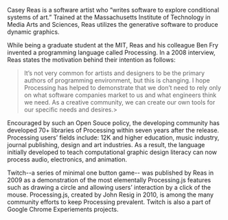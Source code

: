 Casey Reas is a software artist who “writes software to explore conditional systems of art.” Trained at the Massachusetts Institute of Technology in Media Arts and Sciences, Reas utilizes the generative software to produce dynamic graphics. 

While being a graduate student at the MIT, Reas and his colleague Ben Fry invented a programming language called Processing. In a 2008 interview, Reas states the motivation behind their intention as follows:

>It’s not very common for artists and designers to be the primary authors of programming environment, but this is changing. I hope Processing has helped to demonstrate that we don’t need to rely only on what software companies market to us and what engineers think we need. As a creative community, we can create our own tools for our specific needs and desires.>

Encouraged by such an Open Souce policy, the developing community has developed 70+ libraries of Processing within seven years after the release. Processing users’ fields include: 12K and higher education, music industry, journal publishing, design and art industries. As a result, the language initially developed to teach computational graphic design literacy can now process audio, electronics, and animation. 

Twitch--a series of minimal one button game-- was published by Reas in 2009 as a demonstration of the most elementally Processing.js features such as drawing a circle and allowing users’ interaction by a click of the mouse. Processing.js, created by John Resig in 2010, is among the many community efforts to keep Processing prevalent. Twitch is also a part of Google Chrome Experiements projects. 
